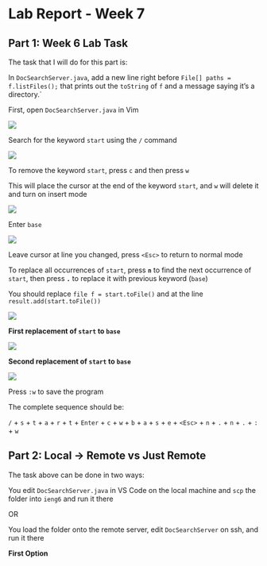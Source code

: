 # Lab Report - Week 7

## **Part 1: Week 6 Lab Task**

The task that I will do for this part is:

In `DocSearchServer.java`, add a new line right before `File[] paths = f.listFiles();` that prints out the `toString` of `f` and a message saying it’s a directory.`

First, open `DocSearchServer.java` in Vim

![](load_vim.png)

Search for the keyword `start` using the `/` command

![](search_start.png)

To remove the keyword `start`, press `c` and then press `w`

This will place the cursor at the end of the keyword `start`, and `w` will delete it and turn on insert mode

![](replace_start.png)

Enter `base`

![](insert_base.png)

Leave cursor at line you changed, press `<Esc>` to return to normal mode

To replace all occurrences of `start`, press **`n`** to find the next occurrence of `start`, then press **`.`** to replace it with previous keyword (`base`)

You should replace `file f = start.toFile()` and at the line `result.add(start.toFile())`

![](before_changes.png)

**First replacement of `start` to `base`**

![](first_change.png)

**Second replacement of `start` to `base`**

![](second_change.png)

Press `:w` to save the program

The complete sequence should be:

`/` + `s` + `t` + `a` + `r` + `t` + `Enter` + `c` + `w` + `b` + `a` + `s` + `e` + `<Esc>` + `n` + `.` + `n` + `.` + `:` + `w`

## **Part 2: Local -> Remote vs Just Remote**

The task above can be done in two ways:

You edit `DocSearchServer.java` in VS Code on the local machine and `scp` the folder into `ieng6` and run it there

OR

You load the folder onto the remote server, edit `DocSearchServer` on ssh, and run it there

**First Option**
